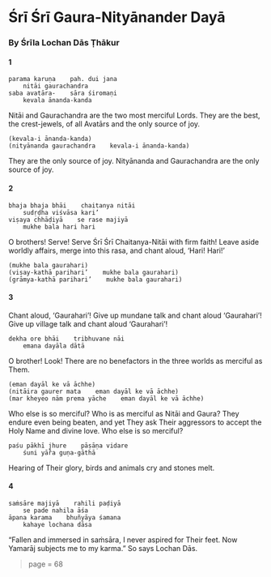 # Śrī Śrī Gaura-Nityānander Dayā

### By Śrīla Lochan Dās Ṭhākur

#### 1

    parama karuṇa    pah. dui jana
        nitāi gaurachandra
    saba avatāra-    sāra śiromaṇi
        kevala ānanda-kanda

Nitāi and Gaurachandra are the two most merciful Lords. They are the best, the crest-jewels, of all Avatārs and the only source of joy.

    (kevala-i ānanda-kanda)
    (nityānanda gaurachandra    kevala-i ānanda-kanda)

They are the only source of joy. Nityānanda and Gaurachandra are the only source of joy.

#### 2

    bhaja bhaja bhāi    chaitanya nitāi
        sudṛḍha viśvāsa kari’
    viṣaya chhāḍiyā    se rase majiyā
        mukhe bala hari hari

O brothers! Serve! Serve Śrī Śrī Chaitanya-Nitāi with firm faith! Leave aside worldly affairs, merge into this rasa, and chant aloud, ‘Hari! Hari!’

    (mukhe bala gaurahari)
    (viṣay-kathā parihari’    mukhe bala gaurahari)
    (grāmya-kathā parihari’    mukhe bala gaurahari)

#### 3

Chant aloud, ‘Gaurahari’! Give up mundane talk and chant aloud ‘Gaurahari’! Give up village talk and chant aloud ‘Gaurahari’!

    dekha ore bhāi    tribhuvane nāi
        emana dayāla dātā

O brother! Look! There are no benefactors in the three worlds as merciful as Them.

    (eman dayāl ke vā āchhe)
    (nitāira gaurer mata    eman dayāl ke vā āchhe)
    (mar kheyeo nām prema yāche    eman dayāl ke vā āchhe)

Who else is so merciful? Who is as merciful as Nitāi and Gaura? They endure even being beaten, and yet They ask Their aggressors to accept the Holy Name and divine love. Who else is so merciful?

    paśu pākhī jhure    pāṣāṇa vidare
        śuni yā̐ra guṇa-gāthā

Hearing of Their glory, birds and animals cry and stones melt.

#### 4

    saṁsāre majiyā    rahili paḍiyā
        se pade nahila āśa
    āpana karama    bhuñyāya śamana
        kahaye lochana dāsa

“Fallen and immersed in saṁsāra, I never aspired for Their feet. Now Yamarāj subjects me to my karma.” So says Lochan Dās.


> page = 68
